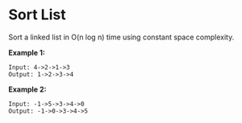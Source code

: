 # Sort List

Sort a linked list in O(n log n) time using constant space complexity.

__Example 1:__

```pseudo
Input: 4->2->1->3
Output: 1->2->3->4
```

__Example 2:__

```pseudo
Input: -1->5->3->4->0
Output: -1->0->3->4->5
```